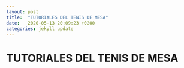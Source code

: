 ```yaml
---
layout: post
title:  "TUTORIALES DEL TENIS DE MESA"
date:   2020-05-13 20:09:23 +0200
categories: jekyll update
---
```


# TUTORIALES DEL TENIS DE MESA
